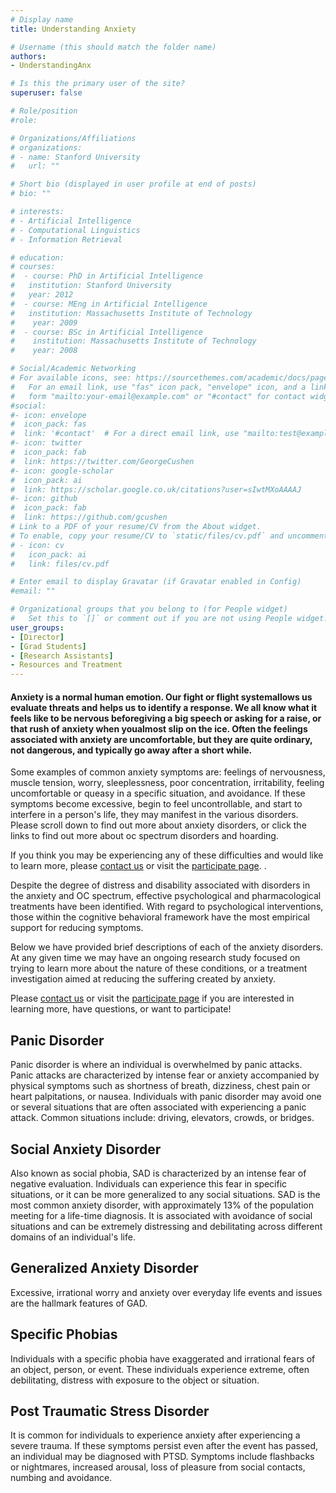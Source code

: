 ```yaml
---
# Display name
title: Understanding Anxiety

# Username (this should match the folder name)
authors:
- UnderstandingAnx

# Is this the primary user of the site?
superuser: false

# Role/position
#role: 

# Organizations/Affiliations
# organizations:
# - name: Stanford University
#   url: ""

# Short bio (displayed in user profile at end of posts)
# bio: ""

# interests:
# - Artificial Intelligence
# - Computational Linguistics
# - Information Retrieval

# education:
# courses:
#  - course: PhD in Artificial Intelligence
#   institution: Stanford University
#   year: 2012
#  - course: MEng in Artificial Intelligence
#   institution: Massachusetts Institute of Technology
#    year: 2009
#  - course: BSc in Artificial Intelligence
#    institution: Massachusetts Institute of Technology
#    year: 2008

# Social/Academic Networking
# For available icons, see: https://sourcethemes.com/academic/docs/page-builder/#icons
#   For an email link, use "fas" icon pack, "envelope" icon, and a link in the
#   form "mailto:your-email@example.com" or "#contact" for contact widget.
#social:
#- icon: envelope
#  icon_pack: fas
#  link: '#contact'  # For a direct email link, use "mailto:test@example.org".
#- icon: twitter
#  icon_pack: fab
#  link: https://twitter.com/GeorgeCushen
#- icon: google-scholar
#  icon_pack: ai
#  link: https://scholar.google.co.uk/citations?user=sIwtMXoAAAAJ
#- icon: github
#  icon_pack: fab
#  link: https://github.com/gcushen
# Link to a PDF of your resume/CV from the About widget.
# To enable, copy your resume/CV to `static/files/cv.pdf` and uncomment the lines below.
# - icon: cv
#   icon_pack: ai
#   link: files/cv.pdf

# Enter email to display Gravatar (if Gravatar enabled in Config)
#email: ""

# Organizational groups that you belong to (for People widget)
#   Set this to `[]` or comment out if you are not using People widget.
user_groups:
- [Director]
- [Grad Students]
- [Research Assistants]
- Resources and Treatment
---
```


#### Anxiety is a normal human emotion.  Our fight or flight systemallows us evaluate threats and helps us to identify a response.  We all know what it feels like to be nervous beforegiving a big speech or asking for a raise, or that rush of anxiety when youalmost slip on the ice.  Often the feelings associated with anxiety are uncomfortable, but they are quite ordinary, not dangerous, and typically go away after a short while.

Some examples of common anxiety symptoms are: feelings of nervousness, muscle tension, worry, sleeplessness, poor concentration, irritability, feeling uncomfortable or queasy in a specific situation, and avoidance.  If these symptoms become excessive, begin to feel uncontrollable, and start to interfere in a person's life, they may manifest in the various disorders.  Please scroll down to find out more about anxiety disorders, or click the links to find out more about oc spectrum disorders and hoarding.

If you think you may be experiencing any of these difficulties and would like to learn more, please [contact us](https://paso-lab.netlify.app/#contact) or visit the [participate page](https://paso.psy.miami.edu/participate/index.html). 
.

Despite the degree of distress and disability associated with disorders in the anxiety and OC spectrum, effective psychological and pharmacological treatments have been identified.  With regard to psychological interventions, those within the cognitive behavioral framework have the most empirical support for reducing symptoms.

Below we have provided brief descriptions of each of the anxiety disorders. At any given time we may have an ongoing research study focused on trying to learn more about the nature of these conditions, or a treatment investigation aimed at reducing the suffering created by anxiety.

Please [contact us](https://paso-lab.netlify.app/#contact) or visit the [participate page](https://paso.psy.miami.edu/participate/index.html) if you are interested in learning more, have questions, or want to participate!

## Panic Disorder
Panic disorder is where an individual is overwhelmed by panic attacks.  Panic attacks are characterized by intense fear or anxiety accompanied by physical symptoms such as shortness of breath, dizziness, chest pain or heart palpitations, or nausea.  Individuals with panic disorder may avoid one or several situations that are often associated with experiencing a panic attack.  Common situations include: driving, elevators, crowds, or bridges.

## Social Anxiety Disorder
Also known as social phobia, SAD is characterized by an intense fear of negative evaluation.  Individuals can experience this fear in specific situations, or it can be more generalized to any social situations.  SAD is the most common anxiety disorder, with approximately 13% of the population meeting for a life-time diagnosis.  It is associated with avoidance of social situations and can be extremely distressing and debilitating across different domains of an individual's life.

## Generalized Anxiety Disorder
Excessive, irrational worry and anxiety over everyday life events and issues are the hallmark features of GAD.

## Specific Phobias
Individuals with a specific phobia have exaggerated and irrational fears of an object, person, or event.  These individuals experience extreme, often debilitating, distress with exposure to the object or situation.

## Post Traumatic Stress Disorder
It is common for individuals to experience anxiety after experiencing a severe trauma.  If these symptoms persist even after the event has passed, an individual may be diagnosed with PTSD.  Symptoms include flashbacks or nightmares, increased arousal, loss of pleasure from social contacts, numbing and avoidance.
